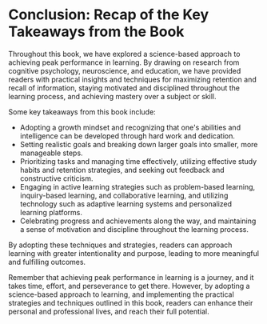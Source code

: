 Conclusion: Recap of the Key Takeaways from the Book
====================================================

Throughout this book, we have explored a science-based approach to achieving peak performance in learning. By drawing on research from cognitive psychology, neuroscience, and education, we have provided readers with practical insights and techniques for maximizing retention and recall of information, staying motivated and disciplined throughout the learning process, and achieving mastery over a subject or skill.

Some key takeaways from this book include:

* Adopting a growth mindset and recognizing that one's abilities and intelligence can be developed through hard work and dedication.
* Setting realistic goals and breaking down larger goals into smaller, more manageable steps.
* Prioritizing tasks and managing time effectively, utilizing effective study habits and retention strategies, and seeking out feedback and constructive criticism.
* Engaging in active learning strategies such as problem-based learning, inquiry-based learning, and collaborative learning, and utilizing technology such as adaptive learning systems and personalized learning platforms.
* Celebrating progress and achievements along the way, and maintaining a sense of motivation and discipline throughout the learning process.

By adopting these techniques and strategies, readers can approach learning with greater intentionality and purpose, leading to more meaningful and fulfilling outcomes.

Remember that achieving peak performance in learning is a journey, and it takes time, effort, and perseverance to get there. However, by adopting a science-based approach to learning, and implementing the practical strategies and techniques outlined in this book, readers can enhance their personal and professional lives, and reach their full potential.
